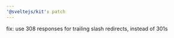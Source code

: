 ```yaml
---
'@sveltejs/kit': patch
---
```


fix: use 308 responses for trailing slash redirects, instead of 301s

